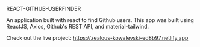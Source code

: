 REACT-GITHUB-USERFINDER

An application built with react to find Github users.
This app was built using ReactJS, Axios, Github's REST API, and material-tailwind.

Check out the live project: https://zealous-kowalevski-ed8b97.netlify.app
